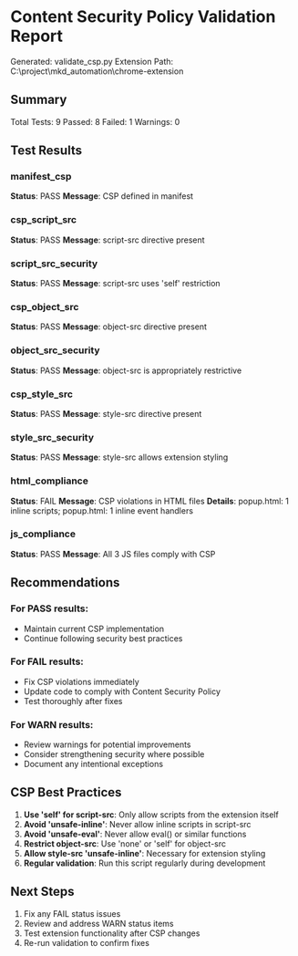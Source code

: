 # Content Security Policy Validation Report

Generated: validate_csp.py
Extension Path: C:\project\mkd_automation\chrome-extension

## Summary

Total Tests: 9
Passed: 8
Failed: 1
Warnings: 0

## Test Results

### manifest_csp
**Status**: PASS
**Message**: CSP defined in manifest

### csp_script_src
**Status**: PASS
**Message**: script-src directive present

### script_src_security
**Status**: PASS
**Message**: script-src uses 'self' restriction

### csp_object_src
**Status**: PASS
**Message**: object-src directive present

### object_src_security
**Status**: PASS
**Message**: object-src is appropriately restrictive

### csp_style_src
**Status**: PASS
**Message**: style-src directive present

### style_src_security
**Status**: PASS
**Message**: style-src allows extension styling

### html_compliance
**Status**: FAIL
**Message**: CSP violations in HTML files
**Details**: popup.html: 1 inline scripts; popup.html: 1 inline event handlers

### js_compliance
**Status**: PASS
**Message**: All 3 JS files comply with CSP


## Recommendations

### For PASS results:
- Maintain current CSP implementation
- Continue following security best practices

### For FAIL results:
- Fix CSP violations immediately
- Update code to comply with Content Security Policy
- Test thoroughly after fixes

### For WARN results:
- Review warnings for potential improvements
- Consider strengthening security where possible
- Document any intentional exceptions

## CSP Best Practices

1. **Use 'self' for script-src**: Only allow scripts from the extension itself
2. **Avoid 'unsafe-inline'**: Never allow inline scripts in script-src
3. **Avoid 'unsafe-eval'**: Never allow eval() or similar functions
4. **Restrict object-src**: Use 'none' or 'self' for object-src
5. **Allow style-src 'unsafe-inline'**: Necessary for extension styling
6. **Regular validation**: Run this script regularly during development

## Next Steps

1. Fix any FAIL status issues
2. Review and address WARN status items
3. Test extension functionality after CSP changes
4. Re-run validation to confirm fixes

